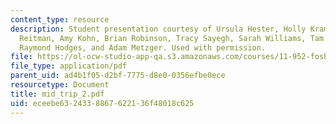 ```yaml
---
content_type: resource
description: Student presentation courtesy of Ursula Hester, Holly Krambeck, Alexandra
  Reitman, Amy Kohn, Brian Robinson, Tracy Sayegh, Sarah Williams, Tam Doan, Hao Tian,
  Raymond Hodges, and Adam Metzger. Used with permission.
file: https://ol-ocw-studio-app-qa.s3.amazonaws.com/courses/11-952-foshan-china-workshop-spring-2004/eceebe6324338867622136f48018c625_mid_trip_2.pdf
file_type: application/pdf
parent_uid: ad4b1f05-d2bf-7775-d8e0-0356efbe0ece
resourcetype: Document
title: mid_trip_2.pdf
uid: eceebe63-2433-8867-6221-36f48018c625
---
```

